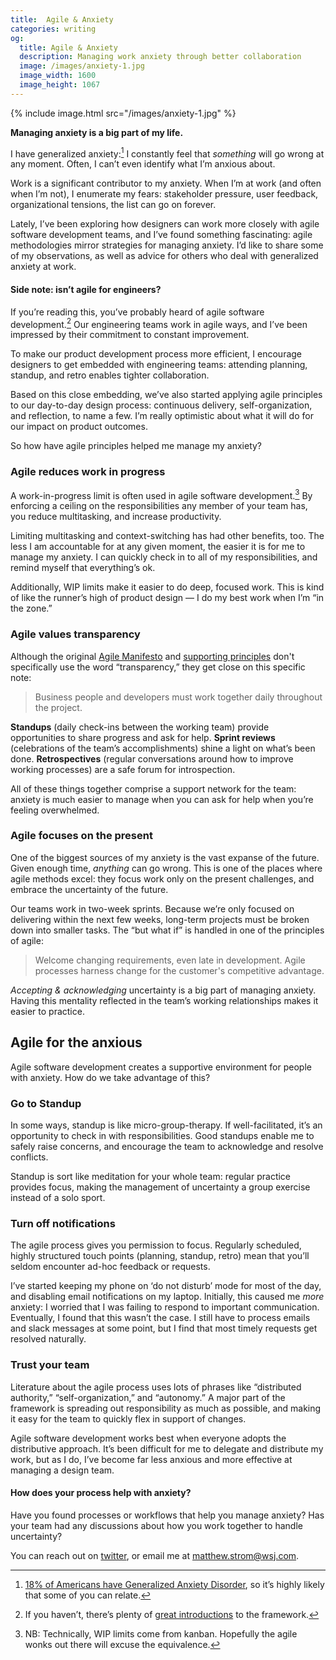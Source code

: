 ```yaml
---
title:  Agile & Anxiety
categories: writing
og:
  title: Agile & Anxiety
  description: Managing work anxiety through better collaboration
  image: /images/anxiety-1.jpg
  image_width: 1600
  image_height: 1067
---
```


{% include image.html src="/images/anxiety-1.jpg" %}

**Managing anxiety is a big part of my life.** 

I have generalized anxiety:[^1] I constantly feel that _something_ will go wrong at any moment. Often, I can’t even identify what I’m anxious about.

Work is a significant contributor to my anxiety. When I’m at work (and often when I’m not), I enumerate my fears: stakeholder pressure, user feedback, organizational tensions, the list can go on forever.

Lately, I’ve been exploring how designers can work more closely with agile software development teams, and I’ve found something fascinating: agile methodologies mirror strategies for managing anxiety. I’d like to share some of my observations, as well as advice for others who deal with generalized anxiety at work.

#### Side note: isn’t agile for engineers?

If you’re reading this, you’ve probably heard of agile software development.[^2] Our engineering teams work in agile ways, and I’ve been impressed by their commitment to constant improvement.

To make our product development process more efficient, I encourage designers to get embedded with engineering teams: attending planning, standup, and retro enables tighter collaboration.

Based on this close embedding, we’ve also started applying agile principles to our day-to-day design process: continuous delivery, self-organization, and reflection, to name a few. I’m really optimistic about what it will do for our impact on product outcomes.

So how have agile principles helped me manage my anxiety?

### Agile reduces work in progress

A work-in-progress limit is often used in agile software development.[^3] By enforcing a ceiling on the responsibilities any member of your team has, you reduce multitasking, and increase productivity.

Limiting multitasking and context-switching has had other benefits, too. The less I am accountable for at any given moment, the easier it is for me to manage my anxiety. I can quickly check in to all of my responsibilities, and remind myself that everything’s ok.

Additionally, WIP limits make it easier to do deep, focused work. This is kind of like the runner’s high of product design — I do my best work when I’m “in the zone.”

### Agile values transparency

Although the original [Agile Manifesto](http://agilemanifesto.org/) and [supporting principles](http://agilemanifesto.org/principles.html) don't specifically use the word “transparency,” they get close on this specific note:

> Business people and developers must work together daily throughout the project.

**Standups** (daily check-ins between the working team) provide opportunities to share progress and ask for help. **Sprint reviews** (celebrations of the team’s accomplishments) shine a light on what’s been done. **Retrospectives** (regular conversations around how to improve working processes) are a safe forum for introspection.

All of these things together comprise a support network for the team: anxiety is much easier to manage when you can ask for help when you’re feeling overwhelmed.


### Agile focuses on the present

One of the biggest sources of my anxiety is the vast expanse of the future. Given enough time, _anything_ can go wrong. This is one of the places where agile methods excel: they focus work only on the present challenges, and embrace the uncertainty of the future.

Our teams work in two-week sprints. Because we’re only focused on delivering within the next few weeks, long-term projects must be broken down into smaller tasks. The “but what if” is handled in one of the principles of agile:

> Welcome changing requirements, even late in development. Agile processes harness change for the customer's competitive advantage.

_Accepting & acknowledging_ uncertainty is a big part of managing anxiety. Having this mentality reflected in the team’s working relationships makes it easier to practice.

## Agile for the anxious

Agile software development creates a supportive environment for people with anxiety. How do we take advantage of this?

### Go to Standup

In some ways, standup is like micro-group-therapy. If well-facilitated, it’s an opportunity to check in with responsibilities. Good standups enable me to safely raise concerns, and encourage the team to acknowledge and resolve conflicts.

Standup is sort like meditation for your whole team: regular practice provides focus, making the management of uncertainty a group exercise instead of a solo sport.

### Turn off notifications

The agile process gives you permission to focus. Regularly scheduled, highly structured touch points (planning, standup, retro) mean that you’ll seldom encounter ad-hoc feedback or requests.

I’ve started keeping my phone on ‘do not disturb’ mode for most of the day, and disabling email notifications on my laptop. Initially, this caused me _more_ anxiety: I worried that I was failing to respond to important communication. Eventually, I found that this wasn’t the case. I still have to process emails and slack messages at some point, but I find that most timely requests get resolved naturally.

### Trust your team

Literature about the agile process uses lots of phrases like “distributed authority,” “self-organization,” and “autonomy.” A major part of the framework is spreading out responsibility as much as possible, and making it easy for the team to quickly flex in support of changes.

Agile software development works best when everyone adopts the distributive approach. It’s been difficult for me to delegate and distribute my work, but as I do, I’ve become far less anxious and more effective at managing a design team.

#### How does your process help with anxiety?

Have you found processes or workflows that help you manage anxiety? Has your team had any discussions about how you work together to handle uncertainty?

You can reach out on [twitter](https://twitter.com/ilikescience), or email me at matthew.strom@wsj.com.

[^1]: [18% of Americans have Generalized Anxiety Disorder](https://adaa.org/about-adaa/press-room/facts-statistics), so it’s highly likely that some of you can relate.
[^2]: If you haven’t, there’s plenty of [great introductions](https://www.agilealliance.org/agile101/) to the framework.
[^3]: NB: Technically, WIP limits come from kanban. Hopefully the agile wonks out there will excuse the equivalence.
